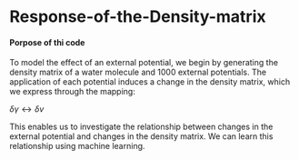 # Response-of-the-Density-matrix
#### Porpose of thi code
To model the effect of an external potential, we begin by generating the density matrix of a water molecule and 1000 external potentials. The application of each potential induces a change in the density matrix, which we express through the mapping:

$\delta \gamma \leftrightarrow \delta v$

This enables us to investigate the relationship between changes in the external potential and changes in the density matrix. We can learn this relationship using machine learning.
